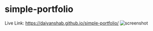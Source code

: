 ﻿# simple-portfolio
Live Link: https://daiyanshab.github.io/simple-portfolio/
![screenshot](https://github.com/daiyanshab/simple-portfolio/assets/141283057/2d48b9cc-b9cb-4217-ac37-e62e260a3be9)
